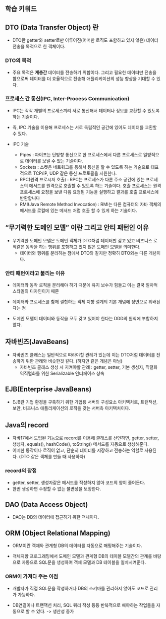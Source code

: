 ## 학습 키워드

## DTO (Data Transfer Object) 란
- DTO란 getter와 setter로만 이루어진(어떠한 로직도 포함하고 있지 않은) 데이터 전송을 목적으로 한 객체이다.

### DTO의 목적
- 주요 목적은 **계층간** 데이터를 전송하기 위함이다. 그리고 필요한 데이터만 전송을 함으로써 데이터를 더 효율적으로 전송해 애플리케이션의 성능 향상을 기대할 수 있다.

### 프로세스 간 통신(IPC, Inter-Process Communication)
- IPC는 각각 개별의 프로세스끼리 서로 통신해서 데이터나 정보를 교환할 수 있도록 하는 기술이다.

- 즉, IPC 기술을 이용해 프로세스는 서로 독립적인 공간에 있어도 데이터를 교환할 수 있다.

- IPC 기술
    - Pipes : 파이프는 단방향 통신으로 한 프로세스에서 다른 프로세스로 일방적으로 데이터를 보낼 수 있는 기술이다.
    - Sockets : 소켓은 네트워크를 통해서 통신을 할 수 있도록 하는 기술으로 대표적으로 TCP/IP, UDP 같은 통신 프로토콜을 지원한다.
    - RPC(원격 프로시저 호출) : RPC는 프로세스가 다른 주소 공간에 있는 프로세스의 메서드를 원격으로 호출할 수 있도록 하는 기술이다.  호출 프로세스는 원격 프로세스에 요청을 보낸 다음 요청된 기능을 실행하고 결과를 호출 프로세스에 반환합니다
    - RMI(Java Remote Method Invocation) : RMI는 다른 컴퓨터의 자바 객체의 메서드를 로컬에 있는 메서드 처럼 호출 할 수 있게 하는 기술이다.

## “무기력한 도메인 모델” 이란 그리고 안티 패턴인 이유
- 무기력한 도메인 모델은 도메인 객체가 DTO처럼 데이터만 갖고 있고 비즈니스 로직같은 동작을 하는 행위를 포함하고 있지 않은 도메인 모델을 의미한다. 
    - 데이터와 행위를 분리하는 점에서 DTO와 같지만 정확히 DTO와는 다른 개념이다. 
### 안티 패턴이라고 불리는 이유
- 데이터와 동작 로직을 분리해야 하기 때문에 유지 보수가 힘들고 이는 결국 절차적 스타일의 디자인이기 때문

- 데이터와 프로세스를 함께 결합하는 객체 지향 설계의 기본 개념에 정면으로 위배된다는 점

- 도메인 모델이 데이터와 동작을 모두 갖고 있어야 한다는 DDD의 원칙에 부합하지 않다.

## 자바빈즈(JavaBeans)
- 자바빈즈 클래스는 일반적으로 따라야할 관례가 있는데 이는 DTO처럼 데이터를 전송하기 위한 관례와 비슷한것 같다. (하지만 같은 개념은 아님)
    - 자바빈즈 클래스 생성 시 지켜야할 관례 : getter, setter, 기본 생성자, 직렬화 역직렬화를 위한 Serializable 인터페이스 상속

## EJB(Enterprise JavaBeans)
- EJB란 기업 환경을 구축하기 위한 기업용 서버의 구성요소 아키텍처로, 트랜잭션, 보안, 비즈니스 애플리케이션의 로직을 갖는 서버측 아키텍처이다. 

## Java의 record
- 자바17에서 도입된 기능으로 record를 이용해 클래스를 선언하면, getter, setter, 생성자, equals(), hashCode(), toString() 메서드를 자동으로 생성해준다.
- 어떠한 동작이나 로직이 없고, 단순히 데이터를 저장하고 전송하는 역할로 사용된다. (DTO 같은 객체를 만들 때 사용하자)

### record의 장점
- getter, setter, 생성자같은 메서드를 작성하지 않아 코드의 양이 줄어든다.
- 한번 생성하면 수정할 수 없는 불변성을 보장한다.

## DAO (Data Access Object)
- DAO는 DB의 데이터에 접근하기 위한 객체이다.


## ORM (Object Relational Mapping)
- ORM이란 객체와 관계형 DB의 데이터를 자동으로 매핑해주는 기술이다.

- 객체지향 프로그래밍에서 도메인 모델과 관계형 DB의 테이블 모델간의 관계를 바탕으로 자동으로 SQL문을 생성하여 객체 모델과 DB 테이블을 일치시켜준다.

### ORM이 가져다 주는 이점
- 개발자가 직접 SQL문을 작성하거나 DB의 스키마를 관리하지 않아도 코드로 관리가 가능하다.

- DB연결이나 트랜잭션 처리, SQL 쿼리 작성 등등 반복적으로 해야하는 작업들을 자동으로 할 수 있다. -> 생산성 증가
